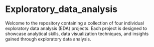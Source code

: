 # Exploratory_data_analysis

Welcome to the repository containing a collection of four individual exploratory data analysis (EDA) projects. Each project is designed to showcase analytical skills, data visualization techniques, and insights gained through exploratory data analysis.


